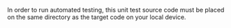 In order to run automated testing, this unit test source code must be placed on the same directory as the target code on your local device. 
